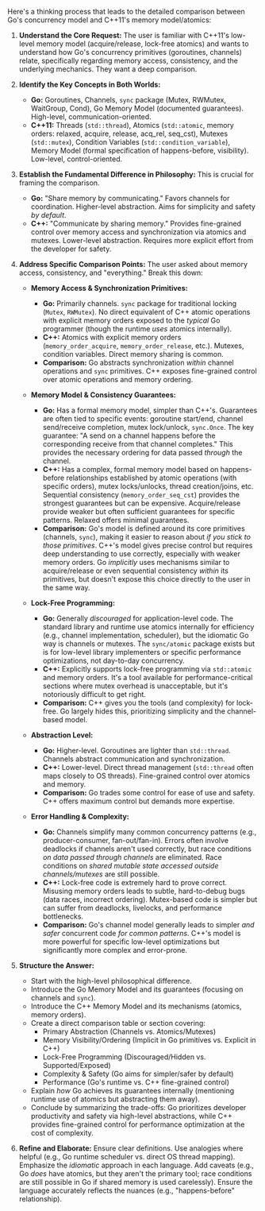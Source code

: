 Here's a thinking process that leads to the detailed comparison between Go's concurrency model and C++11's memory model/atomics:

1.  **Understand the Core Request:** The user is familiar with C++11's low-level memory model (acquire/release, lock-free atomics) and wants to understand how Go's concurrency primitives (goroutines, channels) relate, specifically regarding memory access, consistency, and the underlying mechanics. They want a deep comparison.

2.  **Identify the Key Concepts in Both Worlds:**
    *   **Go:** Goroutines, Channels, `sync` package (Mutex, RWMutex, WaitGroup, Cond), Go Memory Model (documented guarantees). High-level, communication-oriented.
    *   **C++11:** Threads (`std::thread`), Atomics (`std::atomic`, memory orders: relaxed, acquire, release, acq_rel, seq_cst), Mutexes (`std::mutex`), Condition Variables (`std::condition_variable`), Memory Model (formal specification of happens-before, visibility). Low-level, control-oriented.

3.  **Establish the Fundamental Difference in Philosophy:** This is crucial for framing the comparison.
    *   **Go:** "Share memory by communicating." Favors channels for coordination. Higher-level abstraction. Aims for simplicity and safety *by default*.
    *   **C++:** "Communicate by sharing memory." Provides fine-grained control over memory access and synchronization via atomics and mutexes. Lower-level abstraction. Requires more explicit effort from the developer for safety.

4.  **Address Specific Comparison Points:** The user asked about memory access, consistency, and "everything." Break this down:

    *   **Memory Access & Synchronization Primitives:**
        *   **Go:** Primarily channels. `sync` package for traditional locking (`Mutex`, `RWMutex`). No direct equivalent of C++ atomic operations with explicit memory orders exposed to the *typical* Go programmer (though the runtime *uses* atomics internally).
        *   **C++:** Atomics with explicit memory orders (`memory_order_acquire`, `memory_order_release`, etc.). Mutexes, condition variables. Direct memory sharing is common.
        *   **Comparison:** Go abstracts synchronization *within* channel operations and `sync` primitives. C++ exposes fine-grained control over atomic operations and memory ordering.

    *   **Memory Model & Consistency Guarantees:**
        *   **Go:** Has a formal memory model, simpler than C++'s. Guarantees are often tied to specific events: goroutine start/end, channel send/receive completion, mutex lock/unlock, `sync.Once`. The key guarantee: "A send on a channel happens before the corresponding receive from that channel completes." This provides the necessary ordering for data passed *through* the channel.
        *   **C++:** Has a complex, formal memory model based on happens-before relationships established by atomic operations (with specific orders), mutex locks/unlocks, thread creation/joins, etc. Sequential consistency (`memory_order_seq_cst`) provides the strongest guarantees but can be expensive. Acquire/release provide weaker but often sufficient guarantees for specific patterns. Relaxed offers minimal guarantees.
        *   **Comparison:** Go's model is defined around its core primitives (channels, `sync`), making it easier to reason about *if you stick to those primitives*. C++'s model gives precise control but requires deep understanding to use correctly, especially with weaker memory orders. Go *implicitly* uses mechanisms similar to acquire/release or even sequential consistency *within* its primitives, but doesn't expose this choice directly to the user in the same way.

    *   **Lock-Free Programming:**
        *   **Go:** Generally *discouraged* for application-level code. The standard library and runtime use atomics internally for efficiency (e.g., channel implementation, scheduler), but the idiomatic Go way is channels or mutexes. The `sync/atomic` package exists but is for low-level library implementers or specific performance optimizations, not day-to-day concurrency.
        *   **C++:** Explicitly supports lock-free programming via `std::atomic` and memory orders. It's a tool available for performance-critical sections where mutex overhead is unacceptable, but it's notoriously difficult to get right.
        *   **Comparison:** C++ gives you the tools (and complexity) for lock-free. Go largely hides this, prioritizing simplicity and the channel-based model.

    *   **Abstraction Level:**
        *   **Go:** Higher-level. Goroutines are lighter than `std::thread`. Channels abstract communication and synchronization.
        *   **C++:** Lower-level. Direct thread management (`std::thread` often maps closely to OS threads). Fine-grained control over atomics and memory.
        *   **Comparison:** Go trades some control for ease of use and safety. C++ offers maximum control but demands more expertise.

    *   **Error Handling & Complexity:**
        *   **Go:** Channels simplify many common concurrency patterns (e.g., producer-consumer, fan-out/fan-in). Errors often involve deadlocks if channels aren't used correctly, but race conditions *on data passed through channels* are eliminated. Race conditions on *shared mutable state accessed outside channels/mutexes* are still possible.
        *   **C++:** Lock-free code is extremely hard to prove correct. Misusing memory orders leads to subtle, hard-to-debug bugs (data races, incorrect ordering). Mutex-based code is simpler but can suffer from deadlocks, livelocks, and performance bottlenecks.
        *   **Comparison:** Go's channel model generally leads to simpler *and safer* concurrent code *for common patterns*. C++'s model is more powerful for specific low-level optimizations but significantly more complex and error-prone.

5.  **Structure the Answer:**
    *   Start with the high-level philosophical difference.
    *   Introduce the Go Memory Model and its guarantees (focusing on channels and `sync`).
    *   Introduce the C++ Memory Model and its mechanisms (atomics, memory orders).
    *   Create a direct comparison table or section covering:
        *   Primary Abstraction (Channels vs. Atomics/Mutexes)
        *   Memory Visibility/Ordering (Implicit in Go primitives vs. Explicit in C++)
        *   Lock-Free Programming (Discouraged/Hidden vs. Supported/Exposed)
        *   Complexity & Safety (Go aims for simpler/safer by default)
        *   Performance (Go's runtime vs. C++ fine-grained control)
    *   Explain *how* Go achieves its guarantees internally (mentioning runtime use of atomics but abstracting them away).
    *   Conclude by summarizing the trade-offs: Go prioritizes developer productivity and safety via high-level abstractions, while C++ provides fine-grained control for performance optimization at the cost of complexity.

6.  **Refine and Elaborate:** Ensure clear definitions. Use analogies where helpful (e.g., Go runtime scheduler vs. direct OS thread mapping). Emphasize the *idiomatic* approach in each language. Add caveats (e.g., Go *does* have atomics, but they aren't the primary tool; race conditions are still possible in Go if shared memory is used carelessly). Ensure the language accurately reflects the nuances (e.g., "happens-before" relationship).